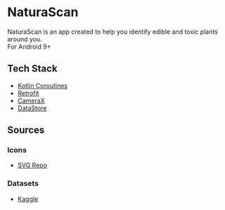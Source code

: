 # NaturaScan
NaturaScan is an app created to help you identify edible and toxic plants around you.\
For Android 9+

## Tech Stack
- [Kotlin Coroutines](https://kotlinlang.org/docs/coroutines-overview.html)
- [Retrofit](https://square.github.io/retrofit/)
- [CameraX](https://developer.android.com/training/camerax)
- [DataStore](https://developer.android.com/topic/libraries/architecture/datastore)

## Sources
### Icons
- [SVG Repo](https://www.svgrepo.com/)

### Datasets
- [Kaggle](https://www.kaggle.com)
